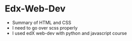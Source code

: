 # Edx-Web-Dev
- Summary of HTML and CSS
- I need to go over scss properly
- I used edX web-dev with python and javascript course
